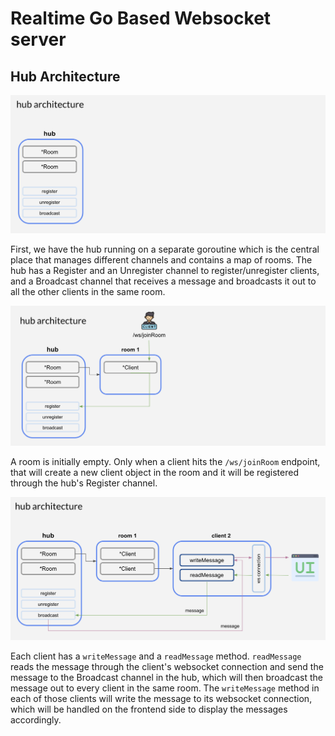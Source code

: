 # Realtime Go Based Websocket server

## Hub Architecture

![Initial Hub Architecture](/assets/hub_initial.jpg)

First, we have the hub running on a separate goroutine which is the central place that manages different channels and contains a map of rooms. The hub has a Register and an Unregister channel to register/unregister clients, and a Broadcast channel that receives a message and broadcasts it out to all the other clients in the same room.

![Client joins room](/assets/join_room.jpg)

A room is initially empty. Only when a client hits the `/ws/joinRoom` endpoint, that will create a new client object in the room and it will be registered through the hub's Register channel.

![Hub Architecture](/assets/hub_architecture.jpg)

Each client has a `writeMessage` and a `readMessage` method. `readMessage` reads the message through the client's websocket connection and send the message to the Broadcast channel in the hub, which will then broadcast the message out to every client in the same room. The `writeMessage` method in each of those clients will write the message to its websocket connection, which will be handled on the frontend side to display the messages accordingly.
